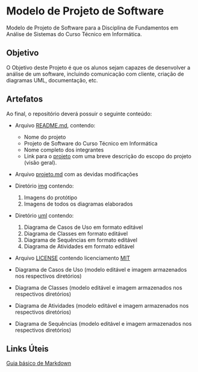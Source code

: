 # Modelo de Projeto de Software

Modelo de Projeto de Software para a Disciplina de Fundamentos em Análise de Sistemas do Curso Técnico em Informática.

## Objetivo

O Objetivo deste Projeto é que os alunos sejam capazes de desenvolver a análise de um software, incluindo comunicação com cliente, criação de diagramas UML, documentação, etc.

## Artefatos

Ao final, o repositório deverá possuir o seguinte conteúdo:

- Arquivo [README.md](README.md), contendo:
    - Nome do projeto
    - Projeto de Software do Curso Técnico em Informática
    - Nome completo dos integrantes
    - Link para o [projeto](projeto.md) com uma breve descrição do escopo do projeto (visão geral).
- Arquivo [projeto.md](projeto.md) com as devidas modificações

- Diretório [img](/img/) contendo:
    1. Imagens do protótipo
    2. Imagens de todos os diagramas elaborados

- Diretório [uml](/uml/) contendo:
    1. Diagrama de Casos de Uso em formato editável
    2. Diagrama de Classes em formato editável
    3. Diagrama de Sequências em formato editável
    4. Diagrama de Atividades em formato editável

- Arquivo [LICENSE](LICENSE) contendo licenciamento [MIT](https://choosealicense.com/licenses/mit/)

- Diagrama de Casos de Uso (modelo editável e imagem armazenados nos respectivos diretórios)
- Diagrama de Classes (modelo editável e imagem armazenados nos respectivos diretórios)
- Diagrama de Atividades (modelo editável e imagem armazenados nos respectivos diretórios)
- Diagrama de Sequências (modelo editável e imagem armazenados nos respectivos diretórios)

## Links Úteis
[Guia básico de Markdown](https://docs.pipz.com/central-de-ajuda/learning-center/guia-basico-de-markdown#open)